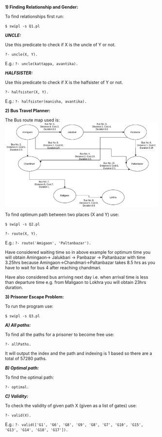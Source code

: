 **1) Finding Relationship and Gender:**

To find relationships first run:

`$ swipl -s Q1.pl`

***UNCLE:***

Use this predicate to check if X is the uncle of Y or not.

`?- uncle(X, Y).`

E.g.: `?- uncle(kattappa, avantika).`


***HALFSISTER:***

Use this predicate to check if X is the halfsister of Y or not.

`?- halfsister(X, Y).`

E.g.: `?- halfsister(manisha, avantika).`



**2) Bus Travel Planner:**

The Bus route map used is:
![Bus Map](BusMap.png?raw=true "Bus Map")

To find optimum path between two places (X and Y) use:

`$ swipl -s Q2.pl`

`?- route(X, Y).`

E.g.: `?- route('Amigaon', 'Paltanbazar').`

Have considered waiting time so in above example for optimum time you will obtain Amingaon-> Jalukbari -> Panbazar -> Paltanbazar with time 3.25hrs because Amingaon->Chandmari->Paltanbazar takes 8.5 hrs as you have to wait for bus 4 after reaching chandmari.

Have also considered bus arriving next day i.e. when arrival time is less than departure time e.g. from Maligaon to Lokhra you will obtain 23hrs duration.

**3) Prisoner Escape Problem:**

To run the program use:

`$ swipl -s Q3.pl`

***A) All paths:***

To find all the paths for a prisoner to become free use:

`?- allPaths.`

It will output the index and the path and indexing is 1 based so there are a total of 57280 paths.

***B) Optimal path:***

To find the optimal path:

`?- optimal.`

***C) Validity:***

To check the validity of given path X (given as a list of gates) use: 

`?- valid(X).`

E.g.: `?- valid(['G1', 'G6', 'G8', 'G9', 'G8', 'G7', 'G10', 'G15', 'G13', 'G14', 'G18', 'G17']).`